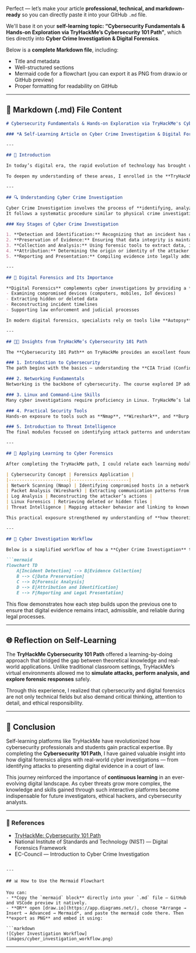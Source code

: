 Perfect — let’s make your article **professional, technical, and markdown-ready** so you can directly paste it into your GitHub `.md` file.

We'll base it on your **self-learning topic: “Cybersecurity Fundamentals & Hands-on Exploration via TryHackMe’s Cybersecurity 101 Path”**, which ties directly into **Cyber Crime Investigation & Digital Forensics**.

Below is a **complete Markdown file**, including:

* Title and metadata
* Well-structured sections
* Mermaid code for a flowchart (you can export it as PNG from draw.io or GitHub preview)
* Proper formatting for readability on GitHub

---

## 🧠 **Markdown (.md) File Content**

````markdown
# Cybersecurity Fundamentals & Hands-on Exploration via TryHackMe's Cybersecurity 101 Path

### *A Self-Learning Article on Cyber Crime Investigation & Digital Forensics*

---

## 🧩 Introduction

In today’s digital era, the rapid evolution of technology has brought unprecedented convenience — but it has also fueled the rise of **cybercrime**. From data breaches and phishing scams to ransomware and identity theft, cyber threats have become more sophisticated than ever. As a result, **Cyber Crime Investigation** and **Digital Forensics** have emerged as essential disciplines for ensuring justice and protecting digital assets.

To deepen my understanding of these areas, I enrolled in the **TryHackMe Cybersecurity 101 Path**, a structured and interactive self-learning platform that offers real-world, hands-on experience in cybersecurity. This path introduced me to fundamental concepts, tools, and practical scenarios that mimic real-world incidents, aligning closely with the investigative mindset required in cyber forensics.

---

## 🔍 Understanding Cyber Crime Investigation

Cyber Crime Investigation involves the process of **identifying, analyzing, and prosecuting cybercriminals** by collecting digital evidence from computers, networks, and online environments.  
It follows a systematic procedure similar to physical crime investigations but focuses on the **digital footprint** left by attackers.

### Key Stages of Cyber Crime Investigation

1. **Detection and Identification:** Recognizing that an incident has occurred, such as a breach, unauthorized access, or malware infection.  
2. **Preservation of Evidence:** Ensuring that data integrity is maintained by creating bit-by-bit copies and securing original evidence.  
3. **Collection and Analysis:** Using forensic tools to extract data, identify malicious artifacts, and reconstruct the sequence of events.  
4. **Attribution:** Determining the origin or identity of the attacker using techniques like IP tracing and behavioral analysis.  
5. **Reporting and Presentation:** Compiling evidence into legally admissible reports for use in court proceedings.

---

## 🧮 Digital Forensics and Its Importance

**Digital Forensics** complements cyber investigations by providing a **methodical approach to data recovery and analysis**. It focuses on:
- Examining compromised devices (computers, mobiles, IoT devices)
- Extracting hidden or deleted data
- Reconstructing incident timelines
- Supporting law enforcement and judicial processes

In modern digital forensics, specialists rely on tools like **Autopsy**, **FTK**, **EnCase**, and **Volatility** for data analysis and memory forensics. These tools help trace cybercriminal activities and validate the authenticity of digital evidence.

---

## 🧑‍💻 Insights from TryHackMe’s Cybersecurity 101 Path

The **Cybersecurity 101 Path** on TryHackMe provides an excellent foundation for learners to explore cybersecurity through interactive labs and guided exercises. Below are the core areas I learned and practiced during the journey:

### 1. Introduction to Cybersecurity
The path begins with the basics — understanding the **CIA Triad (Confidentiality, Integrity, Availability)**, threat types, and attack surfaces. It explains how every digital system, from personal devices to cloud infrastructure, can be targeted.

### 2. Networking Fundamentals
Networking is the backbone of cybersecurity. The course explored IP addressing, subnets, DNS, and HTTP protocols — crucial for tracking cyber attacks and understanding how attackers exploit network vulnerabilities.

### 3. Linux and Command-Line Skills
Many cyber investigations require proficiency in Linux. TryHackMe’s labs guided me through using terminal commands, process monitoring, and file permissions — essential for forensic data extraction and log analysis.

### 4. Practical Security Tools
Hands-on exposure to tools such as **Nmap**, **Wireshark**, and **Burp Suite** provided real-world experience in scanning, packet capture, and traffic inspection. These are the same tools forensic experts use to analyze suspicious behavior.

### 5. Introduction to Threat Intelligence
The final modules focused on identifying attack patterns and understanding adversary tactics — an important step in predicting and preventing future incidents.

---

## 🧠 Applying Learning to Cyber Forensics

After completing the TryHackMe path, I could relate each learning module to the real-world cyber investigation process:

| Cybersecurity Concept | Forensics Application |
|-----------------------|----------------------|
| Network Scanning (Nmap) | Identifying compromised hosts in a network |
| Packet Analysis (Wireshark) | Extracting communication patterns from captured traffic |
| Log Analysis | Reconstructing the attacker’s actions |
| Linux Forensics | Retrieving deleted or hidden files |
| Threat Intelligence | Mapping attacker behavior and linking to known groups |

This practical exposure strengthened my understanding of **how theoretical cybersecurity principles translate into actionable forensic methods**.

---

## 🔁 Cyber Investigation Workflow

Below is a simplified workflow of how a **Cyber Crime Investigation** typically proceeds — from detection to prosecution.

```mermaid
flowchart TD
    A[Incident Detection] --> B[Evidence Collection]
    B --> C[Data Preservation]
    C --> D[Forensic Analysis]
    D --> E[Attribution and Identification]
    E --> F[Reporting and Legal Presentation]
````

This flow demonstrates how each step builds upon the previous one to ensure that digital evidence remains intact, admissible, and reliable during legal processes.

---

## 🌐 Reflection on Self-Learning

The **TryHackMe Cybersecurity 101 Path** offered a learning-by-doing approach that bridged the gap between theoretical knowledge and real-world applications. Unlike traditional classroom settings, TryHackMe’s virtual environments allowed me to **simulate attacks, perform analysis, and explore forensic responses** safely.

Through this experience, I realized that cybersecurity and digital forensics are not only technical fields but also demand critical thinking, attention to detail, and ethical responsibility.

---

## 🚀 Conclusion

Self-learning platforms like TryHackMe have revolutionized how cybersecurity professionals and students gain practical expertise. By completing the **Cybersecurity 101 Path**, I have gained valuable insight into how digital forensics aligns with real-world cyber investigations — from identifying attacks to presenting digital evidence in a court of law.

This journey reinforced the importance of **continuous learning** in an ever-evolving digital landscape. As cyber threats grow more complex, the knowledge and skills gained through such interactive platforms become indispensable for future investigators, ethical hackers, and cybersecurity analysts.

---

### 🧾 References

* [TryHackMe: Cybersecurity 101 Path](https://tryhackme.com/path/outline/cybersecurity101)
* National Institute of Standards and Technology (NIST) — Digital Forensics Framework
* EC-Council — Introduction to Cyber Crime Investigation

````

---

## 📊 How to Use the Mermaid Flowchart

You can:
- **Copy the `mermaid` block** directly into your `.md` file — GitHub and VSCode preview it natively.  
- **OR** open [draw.io](https://app.diagrams.net/), choose *Arrange → Insert → Advanced → Mermaid*, and paste the mermaid code there. Then **export as PNG** and embed it using:

```markdown
![Cyber Investigation Workflow](images/cyber_investigation_workflow.png)
````

---

